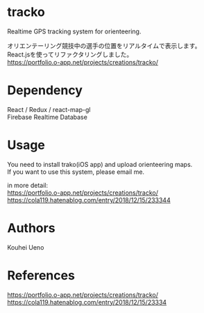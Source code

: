 # tracko
Realtime GPS tracking system for orienteering.

オリエンテーリング競技中の選手の位置をリアルタイムで表示します。  
React.jsを使ってリファクタリングしました。  
https://portfolio.o-app.net/projects/creations/tracko/

# Dependency
React / Redux / react-map-gl  
Firebase Realtime Database

# Usage
You need to install trako(iOS app) and upload orienteering maps.  
If you want to use this system, please email me.

in more detail:  
https://portfolio.o-app.net/projects/creations/tracko/ 
https://cola119.hatenablog.com/entry/2018/12/15/233344


# Authors
Kouhei Ueno

# References
https://portfolio.o-app.net/projects/creations/tracko/
https://cola119.hatenablog.com/entry/2018/12/15/23334
